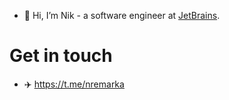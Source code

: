 - 👋 Hi, I’m Nik - a software engineer at [JetBrains](https://www.jetbrains.com/). 
# Get in touch
- ✈️ https://t.me/nremarka

